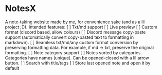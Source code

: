 # NotesX

A note-taking website made by me, for convenience sake (and as a lil project ;D). Intended features:
[ ] Txt/md support 
[ ] Live preview
[ ] Custom format (discord based, allow colours)
[ ] Discord message copy-paste support (automatically convert copy-pasted text to formatting in markdown).
[ ] Seamless txt/md/any custom format conversion by preserving formatting data. For example, if md -> txt, preserve the original formatting.
[ ] Note category support
[ ] Notes sorted by categories. Categories have names (unique). Can be opened-closed with a lil arrow button. 
[ ] Search with title/tags
[ ] Store last opened note and open it by default
